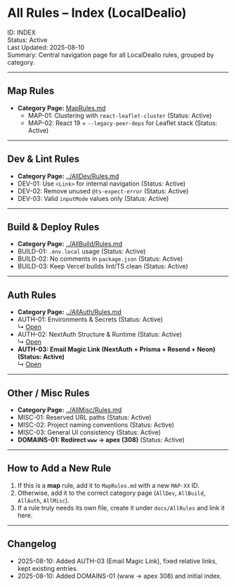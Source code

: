 # All Rules – Index (LocalDealio)

ID: INDEX  
Status: Active  
Last Updated: 2025-08-10  
Summary: Central navigation page for all LocalDealio rules, grouped by category.

---

## Map Rules
- **Category Page:** [MapRules.md](./MapRules.md)
  - MAP-01: Clustering with `react-leaflet-cluster` (Status: Active)
  - MAP-02: React 19 + `--legacy-peer-deps` for Leaflet stack (Status: Active)

---

## Dev & Lint Rules
- **Category Page:** [../AllDev/Rules.md](../AllDev/Rules.md)
- DEV-01: Use `<Link>` for internal navigation (Status: Active)
- DEV-02: Remove unused `@ts-expect-error` (Status: Active)
- DEV-03: Valid `inputMode` values only (Status: Active)

---

## Build & Deploy Rules
- **Category Page:** [../AllBuild/Rules.md](../AllBuild/Rules.md)
- BUILD-01: `.env.local` usage (Status: Active)
- BUILD-02: No comments in `package.json` (Status: Active)
- BUILD-03: Keep Vercel builds lint/TS clean (Status: Active)

---

## Auth Rules
- **Category Page:** [../AllAuth/Rules.md](../AllAuth/Rules.md)
- AUTH-01: Environments & Secrets (Status: Active)  
  ↳ [Open](../AllAuth/Rules.md#auth-01--environments--secrets)
- AUTH-02: NextAuth Structure & Runtime (Status: Active)  
  ↳ [Open](../AllAuth/Rules.md#auth-02--nextauth-structure--runtime)
- **AUTH-03: Email Magic Link (NextAuth + Prisma + Resend + Neon) (Status: Active)**  
  ↳ [Open](../AllAuth/Rules.md#auth-03--email-magic-link-nextauth--prisma--resend--neon)

---

## Other / Misc Rules
- **Category Page:** [../AllMisc/Rules.md](../AllMisc/Rules.md)
- MISC-01: Reserved URL paths (Status: Active)
- MISC-02: Project naming conventions (Status: Active)
- MISC-03: General UI consistency (Status: Active)
- **DOMAINS-01: Redirect `www` → apex (308)** (Status: Active)

---

## How to Add a New Rule
1. If this is a **map** rule, add it to `MapRules.md` with a new `MAP-XX` ID.
2. Otherwise, add it to the correct category page (`AllDev`, `AllBuild`, `AllAuth`, `AllMisc`).
3. If a rule truly needs its own file, create it under `docs/AllRules` and link it here.

---

## Changelog
- 2025-08-10: Added AUTH-03 (Email Magic Link), fixed relative links, kept existing entries.
- 2025-08-10: Added DOMAINS-01 (www → apex 308) and initial index.
